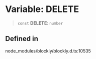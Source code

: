 # Variable: DELETE

> `const` **DELETE**: `number`

## Defined in

node_modules/blockly/blockly.d.ts:10535
